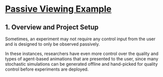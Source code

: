 # <ins>Passive Viewing Example</ins>

## 1. Overview and Project Setup

Sometimes, an experiment may not require any control input from the user and is designed to only be observed passively.

In these instances, researchers have even more control over the quality and types of agent-based animations that are presented to the user, since many stochastic simulations can be generated offline and hand-picked for quality control before experiments are deployed.

